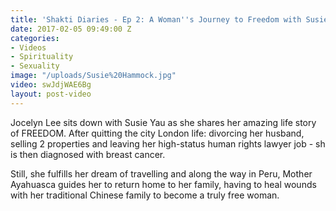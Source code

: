 ```yaml
---
title: 'Shakti Diaries - Ep 2: A Woman''s Journey to Freedom with Susie Yau'
date: 2017-02-05 09:49:00 Z
categories:
- Videos
- Spirituality
- Sexuality
image: "/uploads/Susie%20Hammock.jpg"
video: swJdjWAE6Bg
layout: post-video
---
```


Jocelyn Lee sits down with Susie Yau as she shares her amazing life story of FREEDOM. After quitting the city London life: divorcing her husband, selling 2 properties and leaving her high-status human rights lawyer job - sh is then diagnosed with breast cancer. 

Still, she fulfills her dream of travelling and along the way in Peru, Mother Ayahuasca guides her to return home to her family, having to heal wounds with her traditional Chinese family to become a truly free woman.